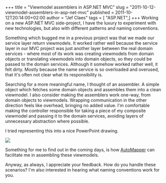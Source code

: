 +++
title = "Viewmodel assemblers in ASP.NET MVC"
slug = "2011-10-12-viewmodel-assemblers-in-asp-net-mvc"
published = 2011-10-12T20:14:00+02:00
author = "Jef Claes"
tags = [ "ASP.NET",]
+++
Working on a new ASP.NET MVC side-project, I have the luxury to
experiment with new technologies, but also with different patterns and
naming conventions.  
  
Something which bugged me in a previous project was that we made our
service layer return viewmodels. It worked rather well because the
service layer in our MVC project was just another layer between the real
domain services - where most of its work was creating viewmodels from
domain objects or translating viewmodels into domain objects, so they
could be passed to the domain services. Although it somehow worked
rather well, it felt dirty. Mostly because the name service is so
overloaded and overused, that it's often not clear what its
responsibility is.  
  
Searching for a more meaningful name, I thought of an assembler. A
simple object which fetches some domain objects and assembles them into
a clean viewmodel. I also consider making the assemblers work one-way,
from domain objects to viewmodels. Wrapping communication in the other
direction feels like overhead, bringing no added value. I'm comfortable
making the controller responsible for taking a piece of my composite
viewmodel and passing it to the domain services, avoiding layers of
unnecessary abstraction where possible.  
  
I tried representing this into a nice PowerPoint drawing.  
  

[![](/post/images/thumbnails/2011-10-12-viewmodel-assemblers-in-asp-net-mvc-ViewModelAssemblers.PNG)](/post/images/2011-10-12-viewmodel-assemblers-in-asp-net-mvc-ViewModelAssemblers.PNG)

  
Something for me to find out in the coming days, is how
[AutoMapper](http://automapper.org/) can facilitate me in assembling
these viewmodels.  
  
Anyway, as always, I appreciate your feedback. How do you handle these
scenarios? I'm also interested in hearing what naming conventions work
for you.
